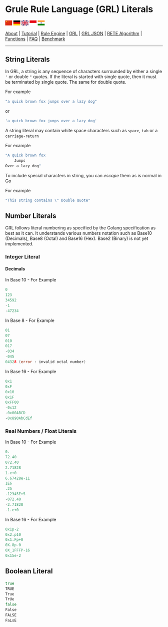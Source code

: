 # Grule Rule Language (GRL) Literals

<a href="GRL_Literals_cn.md"><img src="https://github.com/lipis/flag-icons/blob/main/flags/4x3/cn.svg?raw=true" alt="GRL_Literals_cn" width="22"/></a>
<a href="GRL_Literals_de.md"><img src="https://github.com/lipis/flag-icons/blob/main/flags/4x3/de.svg?raw=true" alt="GRL_Literals_de" width="22"/></a>
<a href="GRL_Literals_gb.md"><img src="https://github.com/lipis/flag-icons/blob/main/flags/4x3/gb.svg?raw=true" alt="GRL_Literals_gb" width="22"/></a>
<a href="GRL_Literals_id.md"><img src="https://github.com/lipis/flag-icons/blob/main/flags/4x3/id.svg?raw=true" alt="GRL_Literals_id" width="22"/></a>
<a href="GRL_Literals_in.md"><img src="https://github.com/lipis/flag-icons/blob/main/flags/4x3/in.svg?raw=true" alt="GRL_Literals_in" width="22"/></a>

[About](About_cn.md) | [Tutorial](Tutorial_cn.md) | [Rule Engine](RuleEngine_cn.md) | [GRL](GRL_cn.md) | [GRL JSON](GRL_JSON_cn.md) | [RETE Algorithm](RETE_cn.md) | [Functions](Function_cn.md) | [FAQ](GRL_Literals_cn.md) | [Benchmark](Benchmarking_cn.md)

---

## String Literals

In GRL, a string is any sequence of characters surrounded by either a single `'` or double `"` quotes.
If the literal is started with single quote, then it must be terminated by single quote. The same for double quote.

For example

```go
"a quick brown fox jumps over a lazy dog"
```

or

```go
'a quick brown fox jumps over a lazy dog'
```

A string literal may contain white space characters such as `space`, `tab` or a
`carriage-return`

For example

```go
"A quick brown fox
    Jumps
Over a lazy dog"
```

To include special characters in string, you can *escape* them as is normal in Go

For example

```go
"This string contains \" Double Quote"
```

## Number Literals

GRL follows literal numbering as specified by the Golang specification as best
as it can. It understands various numbers notation such as
Base10 (Decimals), Base8 (Octal) and Base16 (Hex). Base2 (Binary) is not yet implemented.

### Integer Literal

#### Decimals

In Base 10 - For Example

```go
0
123
34592
-1
-47234
```

In Base 8 - For Example

```go
01
07
010
017
-034
-045
04328 (error : invalid octal number)
```

In Base 16 - For Example

```go
0x1
0xF
0x10
0x1F
0xFF00
-0x12
-0x00ABCD
-0x890AbCdEf
```

### Real Numbers / Float Literals

In Base 10 - For Example

```go
0.
72.40
072.40
2.71828
1.e+0
6.67428e-11
1E6
.25
.12345E+5
-072.40
-2.71828
-1.e+0
```

In Base 16 - For Example

```go
0x1p-2 
0x2.p10
0x1.Fp+0
0X.8p-0
0X_1FFFP-16
0x15e-2
```

## Boolean Literal

```go
true
TRUE
True
TrUe
false
False
FALSE
FaLsE
```
